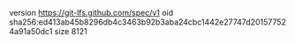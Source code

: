 version https://git-lfs.github.com/spec/v1
oid sha256:ed413ab45b8296db4c3463b92b3aba24cbc1442e27747d201577524a91a50dc1
size 8121
